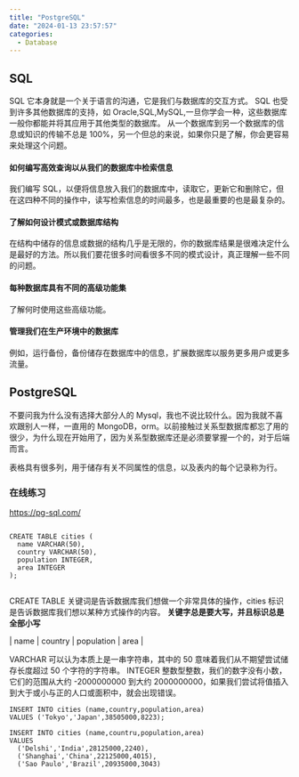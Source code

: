 ```yaml
---
title: "PostgreSQL"
date: "2024-01-13 23:57:57"
categories:
  - Database
---
```



## SQL

SQL 它本身就是一个关于语言的沟通，它是我们与数据库的交互方式。
SQL 也受到许多其他数据库的支持，如 Oracle,SQL,MySQL,一旦你学会一种，这些数据库一般你都能并将其应用于其他类型的数据库。
从一个数据库到另一个数据库的信息或知识的传输不总是 100%，另一个但总的来说，如果你只是了解，你会更容易来处理这个问题。

#### 如何编写高效查询以从我们的数据库中检索信息

我们编写 SQL，以便将信息放入我们的数据库中，读取它，更新它和删除它，但在这四种不同的操作中，读写检索信息的时间最多，也是最重要的也是最复杂的。

#### 了解如何设计模式或数据库结构

在结构中储存的信息或数据的结构几乎是无限的，你的数据库结果是很难决定什么是最好的方法。所以我们要花很多时间看很多不同的模式设计，真正理解一些不同的问题。

#### 每种数据库具有不同的高级功能集

了解何时使用这些高级功能。

#### 管理我们在生产环境中的数据库

例如，运行备份，备份储存在数据库中的信息，扩展数据库以服务更多用户或更多流量。

## PostgreSQL

不要问我为什么没有选择大部分人的 Mysql，我也不说比较什么。因为我就不喜欢跟别人一样，一直用的 MongoDB，orm。以前接触过关系型数据库都忘了用的很少，为什么现在开始用了，因为关系型数据库还是必须要掌握一个的，对于后端而言。

表格具有很多列，用于储存有关不同属性的信息，以及表内的每个记录称为行。

### 在线练习

https://pg-sql.com/

```

CREATE TABLE cities (
  name VARCHAR(50),
  country VARCHAR(50),
  population INTEGER,
  area INTEGER
);


```

CREATE TABLE 关键词是告诉数据库我们想做一个非常具体的操作，cities 标识是告诉数据库我们想以某种方式操作的内容。
**关键字总是要大写，并且标识总是全部小写**

| name | country |  population | area |


VARCHAR 可以认为本质上是一串字符串，其中的 50 意味着我们从不期望尝试储存长度超过 50 个字符的字符串。
INTEGER 整数型整数，我们的数字没有小数，它们的范围从大约 -2000000000 到大约 2000000000，如果我们尝试将值插入到大于或小与正的人口或面积中，就会出现错误。

```
INSERT INTO cities (name,country,population,area)
VALUES ('Tokyo','Japan',38505000,8223);
```

```
INSERT INTO cities (name,countru,population,area)
VALUES
  ('Delshi','India',28125000,2240),
  ('Shanghai','China',22125000,4015),
  ('Sao Paulo','Brazil',20935000,3043)
```